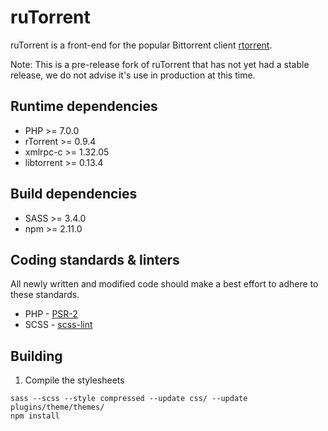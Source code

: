 # ruTorrent

ruTorrent is a front-end for the popular Bittorrent client [rtorrent](http://rakshasa.github.io/rtorrent).

Note: This is a pre-release fork of ruTorrent that has not yet had a stable release, we do not advise it's use in production at this time.

## Runtime dependencies

* PHP >= 7.0.0
* rTorrent >= 0.9.4
* xmlrpc-c >= 1.32.05
* libtorrent >= 0.13.4

## Build dependencies

* SASS >= 3.4.0
* npm >= 2.11.0

## Coding standards & linters

All newly written and modified code should make a best effort to adhere to these standards.

* PHP - [PSR-2](http://www.php-fig.org/psr/psr-2/)
* SCSS - [scss-lint](https://github.com/brigade/scss-lint)

## Building

1. Compile the stylesheets
```
sass --scss --style compressed --update css/ --update plugins/theme/themes/
npm install
```
